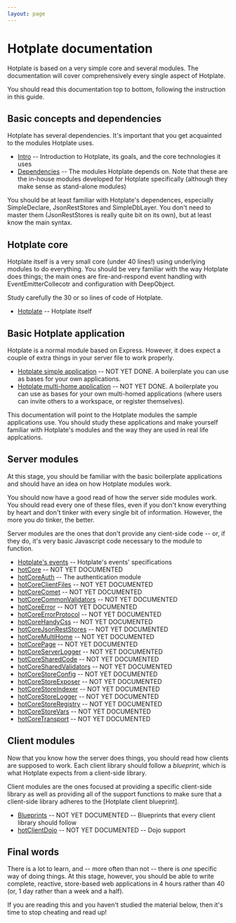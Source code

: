 ```yaml
---
layout: page
---
```


# Hotplate documentation

Hotplate is based on a very simple core and several modules. The documentation will cover comprehensively every single aspect of Hotplate.

You should read this documentation top to bottom, following the instruction in this guide.

## Basic concepts and dependencies

Hotplate has several dependencies. It's important that you get acquainted to the modules Hotplate uses.

* [Intro](/docs/intro) -- Introduction to Hotplate, its goals, and the core technologies it uses
* [Dependencies](/docs/dependencies) -- The modules Hotplate depends on. Note that these are the in-house modules developed for Hotplate specifically (although they make sense as stand-alone modules)

You should be at least familiar with Hotplate's dependences, especially SimpleDeclare, JsonRestStores and SimpleDbLayer. You don't need to master them (JsonRestStores is really quite bit on its own), but at least know the main syntax.

## Hotplate core

Hotplate itself is a very small core (under 40 lines!) using underlying modules to do everything.
You should be very familiar with the way Hotplate does things; the main ones are fire-and-respond event handling with EventEmitterCollecotr and configuration with DeepObject.

Study carefully the 30 or so lines of code of Hotplate.

* [Hotplate](/docs/hotplate) -- Hotplate itself

## Basic Hotplate application

Hotplate is a normal module based on Express. However, it does expect a couple of extra things in your server file to work properly.

* [Hotplate simple application]() -- NOT YET DONE. A boilerplate you can use as bases for your own applications.
* [Hotplate multi-home application]() -- NOT YET DONE. A boilerplate you can use as bases for your own multi-homed applications (where users can invite others to a workspace, or register themselves).

This documentation will point to the Hotplate modules the sample applications use. You should study these applications and make yourself familiar with Hotplate's modules and the way they are used in real life applcations.

## Server modules

At this stage, you should be familiar with the basic boilerplate applications and should have an idea on how Hotplate modules work.

You should now have a good read of how the server side modules work. You should read every one of these files, even if you don't know everything by heart and don't tinker with every single bit of information. However, the more you _do_ tinker, the better.

Server modules are the ones that don't provide any cient-side code -- or, if they do, it's very basic Javascript code necessary to the module to function.

* [Hotplate's events](/docs/events) -- Hotplate's events' specifications
* [hotCore]() -- NOT YET DOCUMENTED
* [hotCoreAuth](modules/hotCoreAuth) -- The authentication module
* [hotCoreClientFiles]() -- NOT YET DOCUMENTED
* [hotCoreComet]() -- NOT YET DOCUMENTED
* [hotCoreCommonValidators]() -- NOT YET DOCUMENTED
* [hotCoreError]() -- NOT YET DOCUMENTED
* [hotCoreErrorProtocol]() -- NOT YET DOCUMENTED
* [hotCoreHandyCss]() -- NOT YET DOCUMENTED
* [hotCoreJsonRestStores]() -- NOT YET DOCUMENTED
* [hotCoreMultiHome]() -- NOT YET DOCUMENTED
* [hotCorePage]() -- NOT YET DOCUMENTED
* [hotCoreServerLogger]() -- NOT YET DOCUMENTED
* [hotCoreSharedCode]() -- NOT YET DOCUMENTED
* [hotCoreSharedValidators]() -- NOT YET DOCUMENTED
* [hotCoreStoreConfig]() -- NOT YET DOCUMENTED
* [hotCoreStoreExposer]() -- NOT YET DOCUMENTED
* [hotCoreStoreIndexer]() -- NOT YET DOCUMENTED
* [hotCoreStoreLogger]() -- NOT YET DOCUMENTED
* [hotCoreStoreRegistry]() -- NOT YET DOCUMENTED
* [hotCoreStoreVars]() -- NOT YET DOCUMENTED
* [hotCoreTransport]() -- NOT YET DOCUMENTED

## Client modules

Now that you know how the server does things, you should read how clients are supposed to work. Each client library should follow a _blueprint_, which is what Hotplate expects from a client-side library.

Client modules are the ones focused at providing a specific client-side library as well as providing all of the support functions to make sure that a client-side library adheres to the [Hotplate client blueprint].

* [Blueprints]() -- NOT YET DOCUMENTED -- Blueprints that every client library should follow
* [hotClientDojo]() -- NOT YET DOCUMENTED -- Dojo support

## Final words

There is a lot to learn, and -- more often than not -- there is _one_ specific way of doing things. At this stage, however, you should be able to write complete, reactive, store-based web applications in 4 hours rather than 40 (or, 1 day rather than a week and a half).

If you are reading this and you haven't studied the material below, then it's time to stop cheating and read up!
